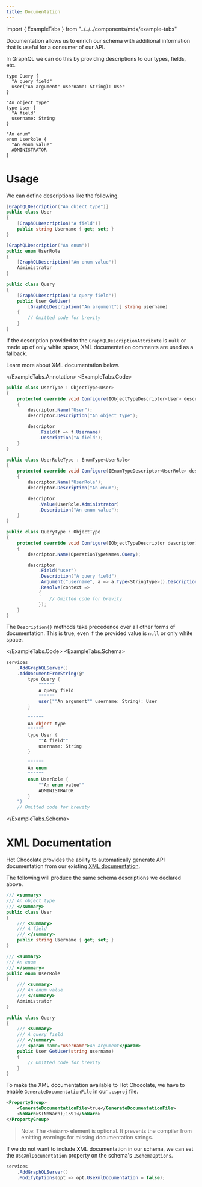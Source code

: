 ```yaml
---
title: Documentation
---
```


import { ExampleTabs } from "../../../components/mdx/example-tabs"

Documentation allows us to enrich our schema with additional information that is useful for a consumer of our API.

In GraphQL we can do this by providing descriptions to our types, fields, etc.

```sdl
type Query {
  "A query field"
  user("An argument" username: String): User
}

"An object type"
type User {
  "A field"
  username: String
}

"An enum"
enum UserRole {
  "An enum value"
  ADMINISTRATOR
}
```

# Usage

We can define descriptions like the following.

<ExampleTabs>
<ExampleTabs.Annotation>

```csharp
[GraphQLDescription("An object type")]
public class User
{
    [GraphQLDescription("A field")]
    public string Username { get; set; }
}

[GraphQLDescription("An enum")]
public enum UserRole
{
    [GraphQLDescription("An enum value")]
    Administrator
}

public class Query
{
    [GraphQLDescription("A query field")]
    public User GetUser(
        [GraphQLDescription("An argument")] string username)
    {
        // Omitted code for brevity
    }
}
```

If the description provided to the `GraphQLDescriptionAttribute` is `null` or made up of only white space, XML documentation comments are used as a fallback.

Learn more about XML documentation below.

</ExampleTabs.Annotation>
<ExampleTabs.Code>

```csharp
public class UserType : ObjectType<User>
{
    protected override void Configure(IObjectTypeDescriptor<User> descriptor)
    {
        descriptor.Name("User");
        descriptor.Description("An object type");

        descriptor
            .Field(f => f.Username)
            .Description("A field");
    }
}

public class UserRoleType : EnumType<UserRole>
{
    protected override void Configure(IEnumTypeDescriptor<UserRole> descriptor)
    {
        descriptor.Name("UserRole");
        descriptor.Description("An enum");

        descriptor
            .Value(UserRole.Administrator)
            .Description("An enum value");
    }
}

public class QueryType : ObjectType
{
    protected override void Configure(IObjectTypeDescriptor descriptor)
    {
        descriptor.Name(OperationTypeNames.Query);

        descriptor
            .Field("user")
            .Description("A query field")
            .Argument("username", a => a.Type<StringType>().Description("An argument"))
            .Resolve(context =>
            {
                // Omitted code for brevity
            });
    }
}
```

The `Description()` methods take precedence over all other forms of documentation. This is true, even if the provided value is `null` or only white space.

</ExampleTabs.Code>
<ExampleTabs.Schema>

```csharp
services
    .AddGraphQLServer()
    .AddDocumentFromString(@"
        type Query {
            """"""
            A query field
            """"""
            user(""An argument"" username: String): User
        }

        """"""
        An object type
        """"""
        type User {
            ""A field""
            username: String
        }

        """"""
        An enum
        """"""
        enum UserRole {
            ""An enum value""
            ADMINISTRATOR
        }
    ")
    // Omitted code for brevity
```

</ExampleTabs.Schema>
</ExampleTabs>

# XML Documentation

Hot Chocolate provides the ability to automatically generate API documentation from our existing [XML documentation](https://docs.microsoft.com/en-us/dotnet/csharp/codedoc).

The following will produce the same schema descriptions we declared above.

```csharp
/// <summary>
/// An object type
/// </summary>
public class User
{
    /// <summary>
    /// A field
    /// </summary>
    public string Username { get; set; }
}

/// <summary>
/// An enum
/// </summary>
public enum UserRole
{
    /// <summary>
    /// An enum value
    /// </summary>
    Administrator
}

public class Query
{
    /// <summary>
    /// A query field
    /// </summary>
    /// <param name="username">An argument</param>
    public User GetUser(string username)
    {
        // Omitted code for brevity
    }
}
```

To make the XML documentation available to Hot Chocolate, we have to enable `GenerateDocumentationFile` in our `.csproj` file.

```xml
<PropertyGroup>
    <GenerateDocumentationFile>true</GenerateDocumentationFile>
    <NoWarn>$(NoWarn);1591</NoWarn>
</PropertyGroup>
```

> Note: The `<NoWarn>` element is optional. It prevents the compiler from emitting warnings for missing documentation strings.

If we do not want to include XML documentation in our schema, we can set the `UseXmlDocumentation` property on the schema's `ISchemaOptions`.

```csharp
services
    .AddGraphQLServer()
    .ModifyOptions(opt => opt.UseXmlDocumentation = false);
```
